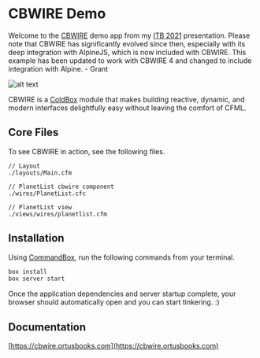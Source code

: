# CBWIRE Demo

Welcome to the [CBWIRE](https://cbwire.ortusbooks.com) demo app from my [ITB 2021](https://intothebox.org/) presentation. Please note that CBWIRE has significantly evolved since then, especially with its deep integration with AlpineJS, which is now included with CBWIRE. This example has been updated to work with CBWIRE 4 and changed to include integration with Alpine. - Grant

![alt text][logo]

CBWIRE is a [ColdBox](https://coldbox.org/) module that makes building reactive, dynamic, and modern interfaces delightfully easy without leaving the comfort of CFML.
## Core Files

To see CBWIRE in action, see the following files.

```AsciiDoc
// Layout
./layouts/Main.cfm

// PlanetList cbwire component
./wires/PlanetList.cfc

// PlanetList view
./views/wires/planetlist.cfm
```
## Installation

Using [CommandBox](https://www.ortussolutions.com/products/commandbox), run the following commands from your terminal.

```javascript
box install
box server start
```

Once the application dependencies and server startup complete, your browser should automatically open and you can start tinkering. :)

## Documentation

[https://cbwire.ortusbooks.com](https://cbwire.ortusbooks.com)

[logo]: https://raw.githubusercontent.com/grantcopley/cbwire-demo/main/includes/images/screenshot.png "cbwire Demonstration"
